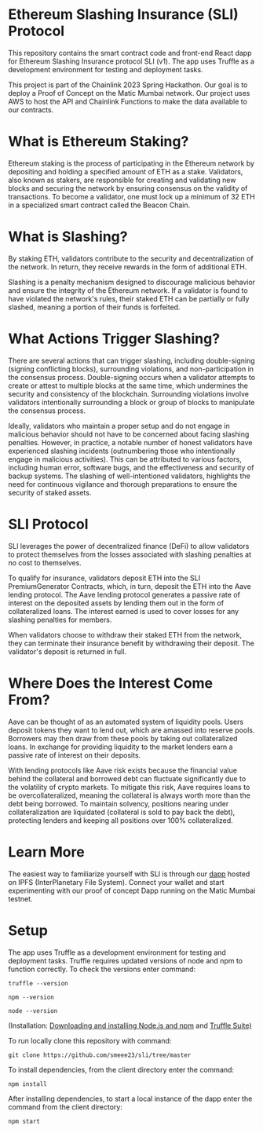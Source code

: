 # Ethereum Slashing Insurance (SLI) Protocol

This repository contains the smart contract code and front-end React dapp for Ethereum Slashing Insurance protocol SLI (v1). The app uses Truffle as a development environment for testing and deployment tasks.

This project is part of the Chainlink 2023 Spring Hackathon. Our goal is to deploy a Proof of Concept on the Matic Mumbai network. Our project uses AWS to host the API and Chainlink Functions to make the data available to our contracts.

# What is Ethereum Staking?

Ethereum staking is the process of participating in the Ethereum network by depositing and holding a specified amount of ETH as a stake. Validators, also known as stakers, are responsible for creating and validating new blocks and securing the network by ensuring consensus on the validity of transactions. To become a validator, one must lock up a minimum of 32 ETH in a specialized smart contract called the Beacon Chain.

# What is Slashing?

By staking ETH, validators contribute to the security and decentralization of the network. In return, they receive rewards in the form of additional ETH.

Slashing is a penalty mechanism designed to discourage malicious behavior and ensure the integrity of the Ethereum network. If a validator is found to have violated the network's rules, their staked ETH can be partially or fully slashed, meaning a portion of their funds is forfeited.

# What Actions Trigger Slashing?

There are several actions that can trigger slashing, including double-signing (signing conflicting blocks), surrounding violations, and non-participation in the consensus process. Double-signing occurs when a validator attempts to create or attest to multiple blocks at the same time, which undermines the security and consistency of the blockchain. Surrounding violations involve validators intentionally surrounding a block or group of blocks to manipulate the consensus process.

Ideally, validators who maintain a proper setup and do not engage in malicious behavior should not have to be concerned about facing slashing penalties. However, in practice, a notable number of honest validators have experienced slashing incidents (outnumbering those who intentionally engage in malicious activities). This can be attributed to various factors, including human error, software bugs, and the effectiveness and security of backup systems. The slashing of well-intentioned validators, highlights the need for continuous vigilance and thorough preparations to ensure the security of staked assets.

# SLI Protocol

SLI leverages the power of decentralized finance (DeFi) to allow validators to protect themselves from the losses associated with slashing penalties at no cost to themselves.

To qualify for insurance, validators deposit ETH into the SLI PremiumGenerator Contracts, which, in turn, deposit the ETH into the Aave lending protocol. The Aave lending protocol generates a passive rate of interest on the deposited assets by lending them out in the form of collateralized loans. The interest earned is used to cover losses for any slashing penalties for members.

When validators choose to withdraw their staked ETH from the network, they can terminate their insurance benefit by withdrawing their deposit. The validator's deposit is returned in full.

# Where Does the Interest Come From?

Aave can be thought of as an automated system of liquidity pools. Users deposit tokens they want to lend out, which are amassed into reserve pools. Borrowers may then draw from these pools by taking out collateralized loans. In exchange for providing liquidity to the market lenders earn a passive rate of interest on their deposits.

With lending protocols like Aave risk exists because the financial value behind the collateral and borrowed debt can fluctuate significantly due to the volatility of crypto markets. To mitigate this risk, Aave requires loans to be overcollateralized, meaning the collateral is always worth more than the debt being borrowed. To maintain solvency, positions nearing under collateralization are liquidated (collateral is sold to pay back the debt), protecting lenders and keeping all positions over 100% collateralized.

# Learn More

The easiest way to familiarize yourself with SLI is through our [dapp](https://royal-wave-9150.on.fleek.co/#/) hosted on IPFS (InterPlanetary File System). Connect your wallet and start experimenting with our proof of concept Dapp running on the Matic Mumbai testnet.

# Setup

The app uses Truffle as a development environment for testing and deployment tasks. Truffle requires updated versions of node and npm to function correctly. To check the versions enter command:

```
truffle --version

npm --version

node --version
```
(Installation: [Downloading and installing Node.js and npm](https://docs.npmjs.com/downloading-and-installing-node-js-and-npm) and [Truffle Suite)](https://trufflesuite.com/docs/truffle/getting-started/installation/)


To run locally clone this repository with command:

```
git clone https://github.com/smeee23/sli/tree/master
```

To install dependencies, from the client directory enter the command:

```
npm install
```

After installing dependencies, to start a local instance of the dapp enter the command from the client directory:

```
npm start
```

